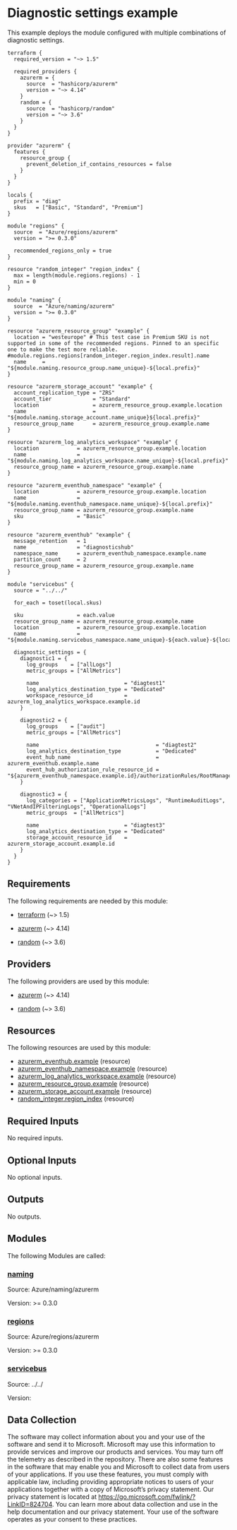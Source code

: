 <!-- BEGIN_TF_DOCS -->
# Diagnostic settings example

This example deploys the module configured with multiple combinations of diagnostic settings.

```hcl
terraform {
  required_version = "~> 1.5"

  required_providers {
    azurerm = {
      source  = "hashicorp/azurerm"
      version = "~> 4.14"
    }
    random = {
      source  = "hashicorp/random"
      version = "~> 3.6"
    }
  }
}

provider "azurerm" {
  features {
    resource_group {
      prevent_deletion_if_contains_resources = false
    }
  }
}

locals {
  prefix = "diag"
  skus   = ["Basic", "Standard", "Premium"]
}

module "regions" {
  source  = "Azure/regions/azurerm"
  version = ">= 0.3.0"

  recommended_regions_only = true
}

resource "random_integer" "region_index" {
  max = length(module.regions.regions) - 1
  min = 0
}

module "naming" {
  source  = "Azure/naming/azurerm"
  version = ">= 0.3.0"
}

resource "azurerm_resource_group" "example" {
  location = "westeurope" # This test case in Premium SKU is not supported in some of the recommended regions. Pinned to an specific one to make the test more reliable. #module.regions.regions[random_integer.region_index.result].name
  name     = "${module.naming.resource_group.name_unique}-${local.prefix}"
}

resource "azurerm_storage_account" "example" {
  account_replication_type = "ZRS"
  account_tier             = "Standard"
  location                 = azurerm_resource_group.example.location
  name                     = "${module.naming.storage_account.name_unique}${local.prefix}"
  resource_group_name      = azurerm_resource_group.example.name
}

resource "azurerm_log_analytics_workspace" "example" {
  location            = azurerm_resource_group.example.location
  name                = "${module.naming.log_analytics_workspace.name_unique}-${local.prefix}"
  resource_group_name = azurerm_resource_group.example.name
}

resource "azurerm_eventhub_namespace" "example" {
  location            = azurerm_resource_group.example.location
  name                = "${module.naming.eventhub_namespace.name_unique}-${local.prefix}"
  resource_group_name = azurerm_resource_group.example.name
  sku                 = "Basic"
}

resource "azurerm_eventhub" "example" {
  message_retention   = 1
  name                = "diagnosticshub"
  namespace_name      = azurerm_eventhub_namespace.example.name
  partition_count     = 2
  resource_group_name = azurerm_resource_group.example.name
}

module "servicebus" {
  source = "../../"

  for_each = toset(local.skus)

  sku                 = each.value
  resource_group_name = azurerm_resource_group.example.name
  location            = azurerm_resource_group.example.location
  name                = "${module.naming.servicebus_namespace.name_unique}-${each.value}-${local.prefix}"

  diagnostic_settings = {
    diagnostic1 = {
      log_groups    = ["allLogs"]
      metric_groups = ["AllMetrics"]

      name                           = "diagtest1"
      log_analytics_destination_type = "Dedicated"
      workspace_resource_id          = azurerm_log_analytics_workspace.example.id
    }

    diagnostic2 = {
      log_groups    = ["audit"]
      metric_groups = ["AllMetrics"]

      name                                     = "diagtest2"
      log_analytics_destination_type           = "Dedicated"
      event_hub_name                           = azurerm_eventhub.example.name
      event_hub_authorization_rule_resource_id = "${azurerm_eventhub_namespace.example.id}/authorizationRules/RootManageSharedAccessKey"
    }

    diagnostic3 = {
      log_categories = ["ApplicationMetricsLogs", "RuntimeAuditLogs", "VNetAndIPFilteringLogs", "OperationalLogs"]
      metric_groups  = ["AllMetrics"]

      name                           = "diagtest3"
      log_analytics_destination_type = "Dedicated"
      storage_account_resource_id    = azurerm_storage_account.example.id
    }
  }
}
```

<!-- markdownlint-disable MD033 -->
## Requirements

The following requirements are needed by this module:

- <a name="requirement_terraform"></a> [terraform](#requirement\_terraform) (~> 1.5)

- <a name="requirement_azurerm"></a> [azurerm](#requirement\_azurerm) (~> 4.14)

- <a name="requirement_random"></a> [random](#requirement\_random) (~> 3.6)

## Providers

The following providers are used by this module:

- <a name="provider_azurerm"></a> [azurerm](#provider\_azurerm) (~> 4.14)

- <a name="provider_random"></a> [random](#provider\_random) (~> 3.6)

## Resources

The following resources are used by this module:

- [azurerm_eventhub.example](https://registry.terraform.io/providers/hashicorp/azurerm/latest/docs/resources/eventhub) (resource)
- [azurerm_eventhub_namespace.example](https://registry.terraform.io/providers/hashicorp/azurerm/latest/docs/resources/eventhub_namespace) (resource)
- [azurerm_log_analytics_workspace.example](https://registry.terraform.io/providers/hashicorp/azurerm/latest/docs/resources/log_analytics_workspace) (resource)
- [azurerm_resource_group.example](https://registry.terraform.io/providers/hashicorp/azurerm/latest/docs/resources/resource_group) (resource)
- [azurerm_storage_account.example](https://registry.terraform.io/providers/hashicorp/azurerm/latest/docs/resources/storage_account) (resource)
- [random_integer.region_index](https://registry.terraform.io/providers/hashicorp/random/latest/docs/resources/integer) (resource)

<!-- markdownlint-disable MD013 -->
## Required Inputs

No required inputs.

## Optional Inputs

No optional inputs.

## Outputs

No outputs.

## Modules

The following Modules are called:

### <a name="module_naming"></a> [naming](#module\_naming)

Source: Azure/naming/azurerm

Version: >= 0.3.0

### <a name="module_regions"></a> [regions](#module\_regions)

Source: Azure/regions/azurerm

Version: >= 0.3.0

### <a name="module_servicebus"></a> [servicebus](#module\_servicebus)

Source: ../../

Version:

<!-- markdownlint-disable-next-line MD041 -->
## Data Collection

The software may collect information about you and your use of the software and send it to Microsoft. Microsoft may use this information to provide services and improve our products and services. You may turn off the telemetry as described in the repository. There are also some features in the software that may enable you and Microsoft to collect data from users of your applications. If you use these features, you must comply with applicable law, including providing appropriate notices to users of your applications together with a copy of Microsoft’s privacy statement. Our privacy statement is located at <https://go.microsoft.com/fwlink/?LinkID=824704>. You can learn more about data collection and use in the help documentation and our privacy statement. Your use of the software operates as your consent to these practices.
<!-- END_TF_DOCS -->